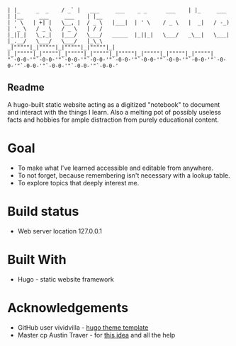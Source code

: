     | |_     _  _    / _` |   ___     ___    _ _      ___    | |_     ___   | |__     ___     ___    | |__  
    | ' \   | +| |   \__, |  / _ \   |___|  | ' \    / _ \   |  _|   / -_)  | '_ \   / _ \   / _ \   | / /  
    |_||_|   \_,_|   |___/   \___/   _____  |_||_|   \___/   _\__|   \___|  |_.__/   \___/   \___/   |_\_\  
    _|"""""|_|"""""|_|"""""|_|"""""|_|     |_|"""""|_|"""""|_|"""""|_|"""""|_|"""""|_|"""""|_|"""""|_|"""""| 
    "`-0-0-'"`-0-0-'"`-0-0-'"`-0-0-'"`-0-0-'"`-0-0-'"`-0-0-'"`-0-0-'"`-0-0-'"`-0-0-'"`-0-0-'"`-0-0-'"`-0-0-' 


## Readme
A hugo-built static website acting as a digitized "notebook" to document and interact with the things I learn. Also a melting pot of possibly useless facts and hobbies for ample distraction from purely educational content.

# Goal
* To make what I've learned accessible and editable from anywhere. 
* To not forget, because remembering isn't necessary with a lookup table.
* To explore topics that deeply interest me.

# Build status
* Web server location 127.0.0.1

# Built With
* Hugo - static website framework

# Acknowledgements
* GitHub user vividvilla - [hugo theme template](https://github.com/vividvilla/ezhil)
* Master cp Austin Traver - for [this idea](https://helpful.wiki/) and all the help
